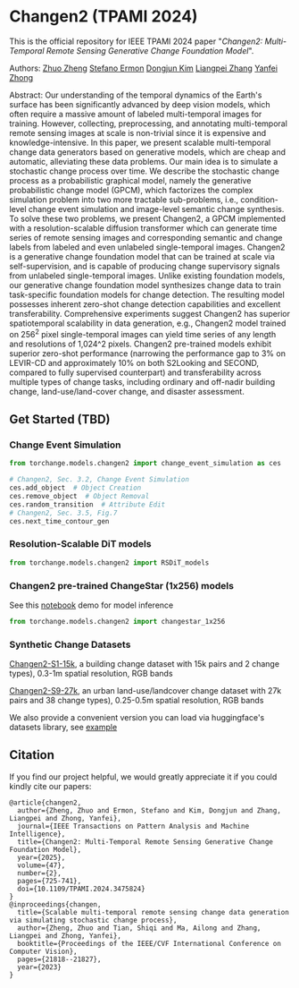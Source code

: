 # Changen2 (TPAMI 2024)

This is the official repository for IEEE TPAMI 2024 paper 
"_Changen2: Multi-Temporal Remote Sensing Generative Change Foundation Model_".  

Authors: 
[Zhuo Zheng](https://zhuozheng.top/)
[Stefano Ermon](https://cs.stanford.edu/~ermon/)
[Dongjun Kim](https://sites.google.com/view/dongjun-kim)
[Liangpei Zhang](http://www.lmars.whu.edu.cn/prof_web/zhangliangpei/rs/index.html)
[Yanfei Zhong](http://rsidea.whu.edu.cn/)

Abstract: Our understanding of the temporal dynamics of the Earth's surface has been significantly advanced by deep vision models, which often require a massive amount of labeled multi-temporal images for training.
However, collecting, preprocessing, and annotating multi-temporal remote sensing images at scale is non-trivial since it is expensive and knowledge-intensive.
In this paper, we present scalable multi-temporal change data generators based on generative models, which are cheap and automatic, alleviating these data problems. 
Our main idea is to simulate a stochastic change process over time.
We describe the stochastic change process as a probabilistic graphical model, namely the generative probabilistic change model (GPCM), which factorizes the complex simulation problem into two more tractable sub-problems, i.e., condition-level change event simulation and image-level semantic change synthesis. 
To solve these two problems, we present Changen2, a GPCM implemented with a resolution-scalable diffusion transformer which can generate time series of remote sensing images and corresponding semantic and change labels from labeled and even unlabeled single-temporal images.
Changen2 is a generative change foundation model that can be trained at scale via self-supervision, and is capable of producing change supervisory signals from unlabeled single-temporal images.
Unlike existing foundation models, our generative change foundation model synthesizes change data to train task-specific foundation models for change detection.
The resulting model possesses inherent zero-shot change detection capabilities and excellent transferability. 
Comprehensive experiments suggest Changen2 has superior spatiotemporal scalability in data generation, e.g., Changen2 model trained on 256$^2$ pixel single-temporal images can yield time series of any length and resolutions of 1,024^2 pixels.
Changen2 pre-trained models exhibit superior zero-shot performance (narrowing the performance gap to 3% on LEVIR-CD and approximately 10% on both S2Looking and SECOND, compared to fully supervised counterpart) and transferability across multiple types of change tasks, including ordinary and off-nadir building change, land-use/land-cover change, and disaster assessment.

## Get Started (TBD)

### Change Event Simulation
```python
from torchange.models.changen2 import change_event_simulation as ces

# Changen2, Sec. 3.2, Change Event Simulation
ces.add_object  # Object Creation
ces.remove_object  # Object Removal
ces.random_transition  # Attribute Edit
# Changen2, Sec. 3.5, Fig.7
ces.next_time_contour_gen
```

### Resolution-Scalable DiT models

```python
from torchange.models.changen2 import RSDiT_models
```

### Changen2 pre-trained ChangeStar (1x256) models

See this [notebook](https://github.com/Z-Zheng/pytorch-change-models/blob/main/examples/changen2_pretrained_changestar1x256_inference_demo.ipynb) demo for model inference

```python
from torchange.models.changen2 import changestar_1x256
```

### Synthetic Change Datasets
[Changen2-S1-15k](https://huggingface.co/datasets/EVER-Z/Changen2-S1-15k), a building change dataset with 15k pairs and 2 change types), 0.3-1m spatial resolution, RGB bands

[Changen2-S9-27k](https://huggingface.co/datasets/EVER-Z/Changen2-S9-27k), an urban land-use/landcover change dataset with 27k pairs and 38 change types), 0.25-0.5m spatial resolution, RGB bands

We also provide a convenient version you can load via huggingface's datasets library, see [example](https://github.com/Z-Zheng/pytorch-change-models/blob/main/examples/load_Changen2_synthetic_change_dataset.ipynb)

## Citation
If you find our project helpful, we would greatly appreciate it if you could kindly cite our papers:
```
@article{changen2,
  author={Zheng, Zhuo and Ermon, Stefano and Kim, Dongjun and Zhang, Liangpei and Zhong, Yanfei},
  journal={IEEE Transactions on Pattern Analysis and Machine Intelligence}, 
  title={Changen2: Multi-Temporal Remote Sensing Generative Change Foundation Model}, 
  year={2025},
  volume={47},
  number={2},
  pages={725-741},
  doi={10.1109/TPAMI.2024.3475824}
}
@inproceedings{changen,
  title={Scalable multi-temporal remote sensing change data generation via simulating stochastic change process},
  author={Zheng, Zhuo and Tian, Shiqi and Ma, Ailong and Zhang, Liangpei and Zhong, Yanfei},
  booktitle={Proceedings of the IEEE/CVF International Conference on Computer Vision},
  pages={21818--21827},
  year={2023}
}
```